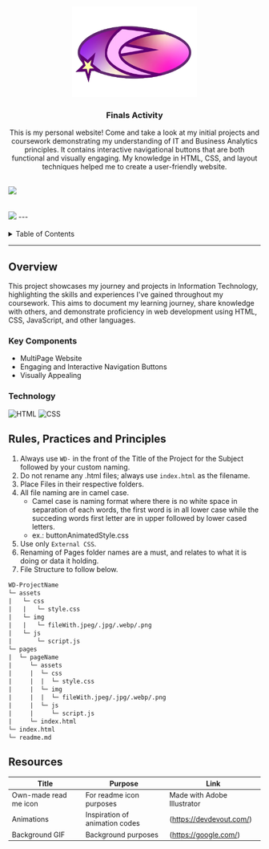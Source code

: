 <a name="readme-top">

<br/>

<br />
<div align="center">
  <a href="https://github.com/suhnity/">
  <!-- TODO: If you want to add logo or banner you can add it here -->
    <img src="./assets/img/readme-icon.png" alt="elanyork" width="250" height="180">
  </a>
<!-- TODO: Change Title to the name of the title of your Project -->
  <h3 align="center">Finals Activity</h3>
</div>
<!-- TODO: Make a short description -->
<div align="center">
This is my personal website! Come and take a look at my initial projects and coursework demonstrating my understanding of IT and Business Analytics principles. It contains interactive navigational buttons that are both functional and visually engaging. My knowledge in HTML, CSS, and layout techniques helped me to create a user-friendly website.
</div>

<br />

![](https://visit-counter.vercel.app/counter.png?page=suhnity/WD-Finals)

</div>

<br />

<img src="https://wakatime.com/share/@suhnity/2663b61d-0721-4563-a556-3e6f342d059b.svg" height="700"/>
---

<br />
<br />

<details>
  <summary>Table of Contents</summary>
  <ol>
    <li>
      <a href="#overview">Overview</a>
      <ol>
        <li>
          <a href="#key-components">Key Components</a>
        </li>
        <li>
          <a href="#technology">Technology</a>
        </li>
      </ol>
    </li>
    <li>
      <a href="#rule,-practices-and-principles">Rules, Practices and Principles</a>
    </li>
    <li>
      <a href="#resources">Resources</a>
    </li>
  </ol>
</details>

---

## Overview
This project showcases my journey and projects in Information Technology, highlighting the skills and experiences I've gained throughout my coursework. This aims to document my learning journey, share knowledge with others, and demonstrate proficiency in web development using HTML, CSS, JavaScript, and other languages.

### Key Components
- MultiPage Website
- Engaging and Interactive Navigation Buttons
- Visually Appealing

### Technology
<!-- TODO: List of Technology Used -->
![HTML](https://img.shields.io/badge/HTML-E34F26?style=for-the-badge&logo=html5&logoColor=white)
![CSS](https://img.shields.io/badge/CSS-1572B6?style=for-the-badge&logo=css3&logoColor=white)

## Rules, Practices and Principles
1. Always use `WD-` in the front of the Title of the Project for the Subject followed by your custom naming.
2. Do not rename any .html files; always use `index.html` as the filename.
3. Place Files in their respective folders.
4. All file naming are in camel case.
   - Camel case is naming format where there is no white space in separation of each words, the first word is in all lower case while the succeding words first letter are in upper followed by lower cased letters.
   - ex.: buttonAnimatedStyle.css
5. Use only `External CSS`.
6. Renaming of Pages folder names are a must, and relates to what it is doing or data it holding.
7. File Structure to follow below.

```
WD-ProjectName
└─ assets
|   └─ css
|   |   └─ style.css
|   └─ img
|   |   └─ fileWith.jpeg/.jpg/.webp/.png
|   └─ js
|       └─ script.js
└─ pages
|  └─ pageName
|     └─ assets
|     |  └─ css
|     |  |  └─ style.css
|     |  └─ img
|     |  |  └─ fileWith.jpeg/.jpg/.webp/.png
|     |  └─ js
|     |     └─ script.js
|     └─ index.html
└─ index.html
└─ readme.md
```

## Resources

<!-- TODO: Add References -->
| Title | Purpose | Link |
|-|-|-|
| Own-made read me icon | For readme icon purposes | Made with Adobe Illustrator |
| Animations | Inspiration of animation codes | (https://devdevout.com/) |
| Background GIF | Background purposes | (https://google.com/) |
